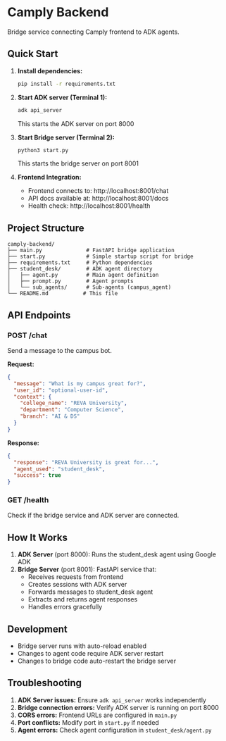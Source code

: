 # Camply Backend

Bridge service connecting Camply frontend to ADK agents.

## Quick Start

1. **Install dependencies:**

   ```bash
   pip install -r requirements.txt
   ```

2. **Start ADK server (Terminal 1):**

   ```bash
   adk api_server
   ```

   This starts the ADK server on port 8000

3. **Start Bridge server (Terminal 2):**

   ```bash
   python3 start.py
   ```

   This starts the bridge server on port 8001

4. **Frontend Integration:**
   - Frontend connects to: http://localhost:8001/chat
   - API docs available at: http://localhost:8001/docs
   - Health check: http://localhost:8001/health

## Project Structure

```
camply-backend/
├── main.py              # FastAPI bridge application
├── start.py             # Simple startup script for bridge
├── requirements.txt     # Python dependencies
├── student_desk/        # ADK agent directory
│   ├── agent.py         # Main agent definition
│   ├── prompt.py        # Agent prompts
│   └── sub_agents/      # Sub-agents (campus_agent)
└── README.md           # This file
```

## API Endpoints

### POST /chat

Send a message to the campus bot.

**Request:**

```json
{
  "message": "What is my campus great for?",
  "user_id": "optional-user-id",
  "context": {
    "college_name": "REVA University",
    "department": "Computer Science",
    "branch": "AI & DS"
  }
}
```

**Response:**

```json
{
  "response": "REVA University is great for...",
  "agent_used": "student_desk",
  "success": true
}
```

### GET /health

Check if the bridge service and ADK server are connected.

## How It Works

1. **ADK Server** (port 8000): Runs the student_desk agent using Google ADK
2. **Bridge Server** (port 8001): FastAPI service that:
   - Receives requests from frontend
   - Creates sessions with ADK server
   - Forwards messages to student_desk agent
   - Extracts and returns agent responses
   - Handles errors gracefully

## Development

- Bridge server runs with auto-reload enabled
- Changes to agent code require ADK server restart
- Changes to bridge code auto-restart the bridge server

## Troubleshooting

1. **ADK Server issues:** Ensure `adk api_server` works independently
2. **Bridge connection errors:** Verify ADK server is running on port 8000
3. **CORS errors:** Frontend URLs are configured in `main.py`
4. **Port conflicts:** Modify port in `start.py` if needed
5. **Agent errors:** Check agent configuration in `student_desk/agent.py`
